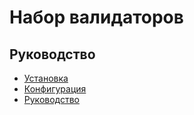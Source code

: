 Набор валидаторов
===

## Руководство

* [Установка](install.md)
* [Конфигурация](config.md)
* [Руководство](guide.md)

